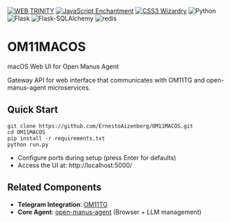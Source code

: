 [![WEB TRINITY](https://img.shields.io/badge/-WEB%20TRINITY-111111?style=for-the-badge&logo=html5&logoColor=E34F26&labelColor=000000&color=111111&animation=glow&link=https://developer.mozilla.org)](https://developer.mozilla.org) [![JavaScript Enchantment](https://img.shields.io/badge/JavaScript-F7DF1E?style=for-the-badge&logo=javascript&logoColor=black&labelColor=101010&color=F7DF1E&animation=glow&link=https://en.wikipedia.org/wiki/JavaScript)](https://en.wikipedia.org/wiki/JavaScript) [![CSS3 Wizardry](https://img.shields.io/badge/CSS3-1572B6?style=for-the-badge&logo=css3&logoColor=white&labelColor=101010&color=1572B6&animation=glow&link=https://en.wikipedia.org/wiki/CSS)](https://en.wikipedia.org/wiki/CSS)
![Python](https://img.shields.io/badge/Python-3.12-3776AB?style=for-the-badge&logo=python&logoColor=FFD43B&labelColor=3776AB&color=FFD43B) 
![Flask](https://img.shields.io/badge/Flask-2.2.5-ff9e00) ![Flask-SQLAlchemy](https://img.shields.io/badge/Flask--SQLAlchemy-3.1.1-00cc88) ![redis](https://img.shields.io/badge/redis-latest-cc0000)
# OM11MACOS

macOS Web UI for Open Manus Agent  

Gateway API for web interface that communicates with OM11TG and open-manus-agent microservices.

## Quick Start

```shell
git clone https://github.com/ErnestoAizenberg/OM11MACOS.git
cd OM11MACOS
pip install -r requirements.txt
python run.py
```

- Configure ports during setup (press Enter for defaults)
- Access the UI at: http://localhost:5000/

## Related Components

- **Telegram Integration**: [OM11TG](https://github.com/ErnestoAizenberg/OM11TG)
- **Core Agent**: [open-manus-agent](https://github.com/ErnestoAizenberg/open-manus-agent) (Browser + LLM management)

